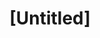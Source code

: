 ---
pid: LLD1
title: "[Untitled]"
location_transcription: Anywhere
zipcode: '19125'
outside_phl: 
neighborhood: Fishtown,Kensington
age: '24'
age_range: 20-29
instagram: 
image_file_name: LLD_1.jpg
proposal_transcription: words hidden in letters
topic: Unknown
topic_summary: '0'
type: Other No Form
keywords_other: 
credit: Tyler Anderson
image_labels: |-
  text here
  metal
  sky me
twitter: 
facebook: 
permalink: "/monuments/lld1/"
layout: item-page
---